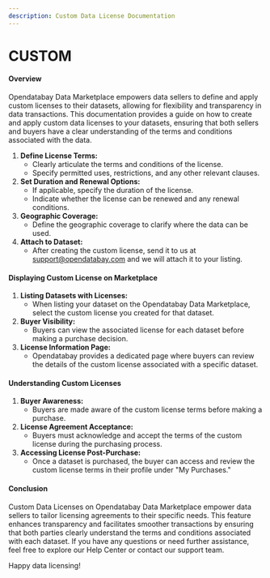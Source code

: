 ```yaml
---
description: Custom Data License Documentation
---
```


# CUSTOM

#### Overview <a href="#overview" id="overview"></a>

Opendatabay Data Marketplace empowers data sellers to define and apply custom licenses to their datasets, allowing for flexibility and transparency in data transactions. This documentation provides a guide on how to create and apply custom data licenses to your datasets, ensuring that both sellers and buyers have a clear understanding of the terms and conditions associated with the data.

1. **Define License Terms:**
   * Clearly articulate the terms and conditions of the license.
   * Specify permitted uses, restrictions, and any other relevant clauses.
2. **Set Duration and Renewal Options:**
   * If applicable, specify the duration of the license.
   * Indicate whether the license can be renewed and any renewal conditions.
3. **Geographic Coverage:**
   * Define the geographic coverage to clarify where the data can be used.
4. **Attach to Dataset:**
   * After creating the custom license, send it to us at support@opendatabay.com and we will attach it to your listing.

#### Displaying Custom License on Marketplace <a href="#displaying-custom-license-on-marketplace" id="displaying-custom-license-on-marketplace"></a>

1. **Listing Datasets with Licenses:**
   * When listing your dataset on the Opendatabay Data Marketplace, select the custom license you created for that dataset.
2. **Buyer Visibility:**
   * Buyers can view the associated license for each dataset before making a purchase decision.
3. **License Information Page:**
   * Opendatabay provides a dedicated page where buyers can review the details of the custom license associated with a specific dataset.

#### Understanding Custom Licenses <a href="#understanding-custom-licenses" id="understanding-custom-licenses"></a>

1. **Buyer Awareness:**
   * Buyers are made aware of the custom license terms before making a purchase.
2. **License Agreement Acceptance:**
   * Buyers must acknowledge and accept the terms of the custom license during the purchasing process.
3. **Accessing License Post-Purchase:**
   * Once a dataset is purchased, the buyer can access and review the custom license terms in their profile under "My Purchases."

#### Conclusion <a href="#conclusion" id="conclusion"></a>

Custom Data Licenses on Opendatabay Data Marketplace empower data sellers to tailor licensing agreements to their specific needs. This feature enhances transparency and facilitates smoother transactions by ensuring that both parties clearly understand the terms and conditions associated with each dataset. If you have any questions or need further assistance, feel free to explore our Help Center or contact our support team.&#x20;

Happy data licensing!
